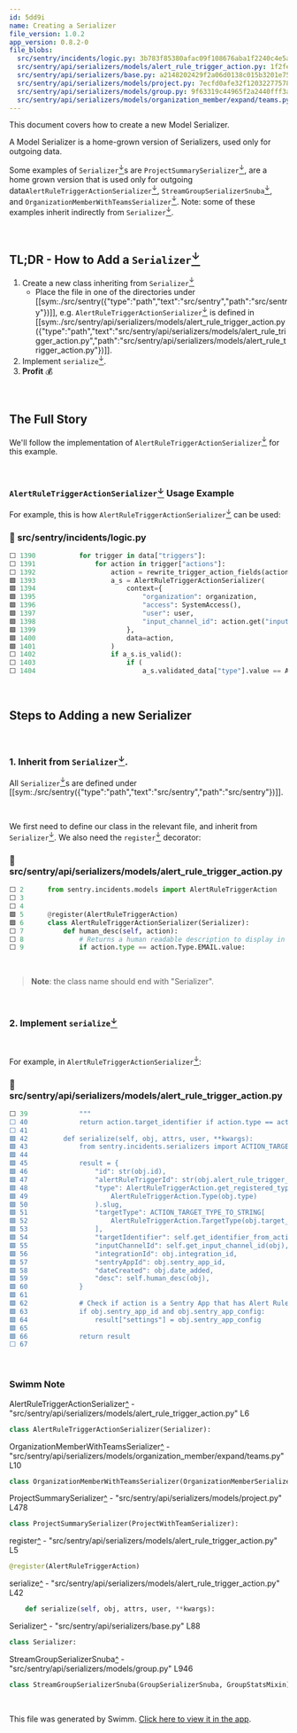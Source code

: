 ```yaml
---
id: 5dd9i
name: Creating a Serializer
file_version: 1.0.2
app_version: 0.8.2-0
file_blobs:
  src/sentry/incidents/logic.py: 3b783f85380afac09f108676aba1f2240c4e5a28
  src/sentry/api/serializers/models/alert_rule_trigger_action.py: 1f2fedc2dc96208a4d055671d16fef7de0b9496a
  src/sentry/api/serializers/base.py: a2148202429f2a06d0138c015b3201e7564d62f2
  src/sentry/api/serializers/models/project.py: 7ecfd0afe32f12032277578ba729e0eb546379a8
  src/sentry/api/serializers/models/group.py: 9f63319c44965f2a2440fff3a8da97dcef869dad
  src/sentry/api/serializers/models/organization_member/expand/teams.py: fd024771304fc26011c974ce475e2ab829b59157
---
```


This document covers how to create a new Model Serializer.

A Model Serializer is a home-grown version of Serializers, used only for outgoing data.

Some examples of `Serializer`[<sup id="1Aq57B">↓</sup>](#f-1Aq57B)s are `ProjectSummarySerializer`[<sup id="10jS8T">↓</sup>](#f-10jS8T), are a home grown version that is used only for outgoing data`AlertRuleTriggerActionSerializer`[<sup id="2iiHPl">↓</sup>](#f-2iiHPl), `StreamGroupSerializerSnuba`[<sup id="15zLgw">↓</sup>](#f-15zLgw), and `OrganizationMemberWithTeamsSerializer`[<sup id="12RSvr">↓</sup>](#f-12RSvr). Note: some of these examples inherit indirectly from `Serializer`[<sup id="1Aq57B">↓</sup>](#f-1Aq57B).

<br/>

## TL;DR - How to Add a `Serializer`[<sup id="1Aq57B">↓</sup>](#f-1Aq57B)

1. Create a new class inheriting from `Serializer`[<sup id="1Aq57B">↓</sup>](#f-1Aq57B)&nbsp;
   - Place the file in one of the directories under [[sym:./src/sentry({"type":"path","text":"src/sentry","path":"src/sentry"})]],
     e.g. `AlertRuleTriggerActionSerializer`[<sup id="2iiHPl">↓</sup>](#f-2iiHPl) is defined in [[sym:./src/sentry/api/serializers/models/alert_rule_trigger_action.py({"type":"path","text":"src/sentry/api/serializers/models/alert_rule_trigger_action.py","path":"src/sentry/api/serializers/models/alert_rule_trigger_action.py"})]].
2. Implement `serialize`[<sup id="ZpMg6k">↓</sup>](#f-ZpMg6k).
4. **Profit** 💰

<br/>

## The Full Story

We'll follow the implementation of `AlertRuleTriggerActionSerializer`[<sup id="2iiHPl">↓</sup>](#f-2iiHPl) for this example.

<br/>

### `AlertRuleTriggerActionSerializer`[<sup id="2iiHPl">↓</sup>](#f-2iiHPl) Usage Example
For example, this is how `AlertRuleTriggerActionSerializer`[<sup id="2iiHPl">↓</sup>](#f-2iiHPl) can be used:
<!-- NOTE-swimm-snippet: the lines below link your snippet to Swimm -->
### 📄 src/sentry/incidents/logic.py
```python
⬜ 1390           for trigger in data["triggers"]:
⬜ 1391               for action in trigger["actions"]:
⬜ 1392                   action = rewrite_trigger_action_fields(action)
🟩 1393                   a_s = AlertRuleTriggerActionSerializer(
🟩 1394                       context={
🟩 1395                           "organization": organization,
🟩 1396                           "access": SystemAccess(),
🟩 1397                           "user": user,
🟩 1398                           "input_channel_id": action.get("inputChannelId"),
🟩 1399                       },
🟩 1400                       data=action,
🟩 1401                   )
⬜ 1402                   if a_s.is_valid():
⬜ 1403                       if (
⬜ 1404                           a_s.validated_data["type"].value == AlertRuleTriggerAction.Type.SLACK.value
```

<br/>

## Steps to Adding a new Serializer

<br/>

### 1\. Inherit from `Serializer`[<sup id="1Aq57B">↓</sup>](#f-1Aq57B).
All `Serializer`[<sup id="1Aq57B">↓</sup>](#f-1Aq57B)s are defined under [[sym:./src/sentry({"type":"path","text":"src/sentry","path":"src/sentry"})]].

<br/>

We first need to define our class in the relevant file, and inherit from `Serializer`[<sup id="1Aq57B">↓</sup>](#f-1Aq57B). We also need the `register`[<sup id="Z25Fbkk">↓</sup>](#f-Z25Fbkk) decorator:
<!-- NOTE-swimm-snippet: the lines below link your snippet to Swimm -->
### 📄 src/sentry/api/serializers/models/alert_rule_trigger_action.py
```python
⬜ 2      from sentry.incidents.models import AlertRuleTriggerAction
⬜ 3      
⬜ 4      
🟩 5      @register(AlertRuleTriggerAction)
🟩 6      class AlertRuleTriggerActionSerializer(Serializer):
⬜ 7          def human_desc(self, action):
⬜ 8              # Returns a human readable description to display in the UI
⬜ 9              if action.type == action.Type.EMAIL.value:
```

<br/>

> **Note**: the class name should end with "Serializer".

<br/>

### 2\. Implement `serialize`[<sup id="ZpMg6k">↓</sup>](#f-ZpMg6k)

<br/>

For example, in `AlertRuleTriggerActionSerializer`[<sup id="2iiHPl">↓</sup>](#f-2iiHPl):
<!-- NOTE-swimm-snippet: the lines below link your snippet to Swimm -->
### 📄 src/sentry/api/serializers/models/alert_rule_trigger_action.py
```python
⬜ 39             """
⬜ 40             return action.target_identifier if action.type == action.Type.SLACK.value else None
⬜ 41     
🟩 42         def serialize(self, obj, attrs, user, **kwargs):
🟩 43             from sentry.incidents.serializers import ACTION_TARGET_TYPE_TO_STRING
🟩 44     
🟩 45             result = {
🟩 46                 "id": str(obj.id),
🟩 47                 "alertRuleTriggerId": str(obj.alert_rule_trigger_id),
🟩 48                 "type": AlertRuleTriggerAction.get_registered_type(
🟩 49                     AlertRuleTriggerAction.Type(obj.type)
🟩 50                 ).slug,
🟩 51                 "targetType": ACTION_TARGET_TYPE_TO_STRING[
🟩 52                     AlertRuleTriggerAction.TargetType(obj.target_type)
🟩 53                 ],
🟩 54                 "targetIdentifier": self.get_identifier_from_action(obj),
🟩 55                 "inputChannelId": self.get_input_channel_id(obj),
🟩 56                 "integrationId": obj.integration_id,
🟩 57                 "sentryAppId": obj.sentry_app_id,
🟩 58                 "dateCreated": obj.date_added,
🟩 59                 "desc": self.human_desc(obj),
🟩 60             }
🟩 61     
🟩 62             # Check if action is a Sentry App that has Alert Rule UI Component settings
🟩 63             if obj.sentry_app_id and obj.sentry_app_config:
🟩 64                 result["settings"] = obj.sentry_app_config
🟩 65     
🟩 66             return result
⬜ 67     
```

<br/>

<!-- THIS IS AN AUTOGENERATED SECTION. DO NOT EDIT THIS SECTION DIRECTLY -->
### Swimm Note

<span id="f-2iiHPl">AlertRuleTriggerActionSerializer</span>[^](#2iiHPl) - "src/sentry/api/serializers/models/alert_rule_trigger_action.py" L6
```python
class AlertRuleTriggerActionSerializer(Serializer):
```

<span id="f-12RSvr">OrganizationMemberWithTeamsSerializer</span>[^](#12RSvr) - "src/sentry/api/serializers/models/organization_member/expand/teams.py" L10
```python
class OrganizationMemberWithTeamsSerializer(OrganizationMemberSerializer):
```

<span id="f-10jS8T">ProjectSummarySerializer</span>[^](#10jS8T) - "src/sentry/api/serializers/models/project.py" L478
```python
class ProjectSummarySerializer(ProjectWithTeamSerializer):
```

<span id="f-Z25Fbkk">register</span>[^](#Z25Fbkk) - "src/sentry/api/serializers/models/alert_rule_trigger_action.py" L5
```python
@register(AlertRuleTriggerAction)
```

<span id="f-ZpMg6k">serialize</span>[^](#ZpMg6k) - "src/sentry/api/serializers/models/alert_rule_trigger_action.py" L42
```python
    def serialize(self, obj, attrs, user, **kwargs):
```

<span id="f-1Aq57B">Serializer</span>[^](#1Aq57B) - "src/sentry/api/serializers/base.py" L88
```python
class Serializer:
```

<span id="f-15zLgw">StreamGroupSerializerSnuba</span>[^](#15zLgw) - "src/sentry/api/serializers/models/group.py" L946
```python
class StreamGroupSerializerSnuba(GroupSerializerSnuba, GroupStatsMixin):
```

<br/>

This file was generated by Swimm. [Click here to view it in the app](https://app.swimm.io/repos/Z2l0aHViJTNBJTNBc2VudHJ5JTNBJTNBc3dpbW1pbw==/docs/5dd9i).